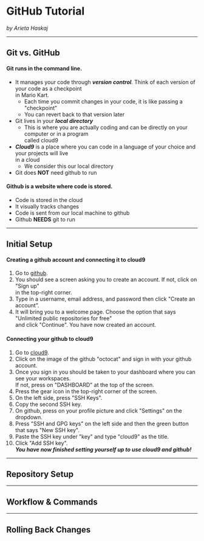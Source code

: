 # GitHub Tutorial

_by Arieta Haskaj_

---
## Git vs. GitHub
#### Git runs in the command line.
* It manages your code through **_version control_**. Think of each version of your code as a checkpoint  
  in Mario Kart.
    * Each time you commit changes in your code, it is like passing a "checkpoint"
    * You can revert back to that version later
* Git lives in your **_local directory_**
    * This is where you are actually coding and can be directly on your computer or in a program  
      called cloud9
* **_Cloud9_** is a place where you can code in a language of your choice and your projects will live  
  in a cloud  
    * We consider this our local directory
* Git does **NOT** need github to run

#### Github is a website where code is stored. 
* Code is stored in the cloud
* It visually tracks changes
* Code is sent from our local machine to github
* Github **NEEDS** git to run


---
## Initial Setup
#### Creating a github account and connecting it to cloud9
1. Go to [github](www.github.com).
2. You should see a screen asking you to create an account. If not, click on "Sign up"  
   in the top-right corner.
3. Type in a username, email address, and password then click "Create an account".
4. It will bring you to a welcome page. Choose the option that says "Unlimited public repositories for free"  
   and click "Continue". You have now created an account.
#### Connecting your github to cloud9  
1. Go to [cloud9](www.c9.io).
2. Click on the image of the github "octocat" and sign in with your github account.
3. Once you sign in you should be taken to your dashboard where you can see your workspaces.  
   If not, press on "DASHBOARD" at the top of the screen.
4. Press the gear icon in the top-right corner of the screen.
5. On the left side, press "SSH Keys".
6. Copy the second SSH key.
7. On github, press on your profile picture and click "Settings" on the dropdown.
8. Press "SSH and GPG keys" on the left side and then the green button that says "New SSH key".
9. Paste the SSH key under "key" and type "cloud9" as the title.
10. Click "Add SSH key".  
**_You have now finished setting yourself up to use cloud9 and github!_**


---
## Repository Setup



---
## Workflow & Commands



---
## Rolling Back Changes